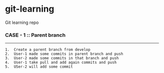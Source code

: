 # git-learning
Git learning repo

### CASE - 1 :: Parent branch
------------------------
    1.  Create a parent branch from develop
    2.  User-1 made some commits in parent branch and push
    3.  User-2 made some commits in that branch and push
    4.  User-1 take pull and add again commits and push
    5.  USer-2 will add some commit
